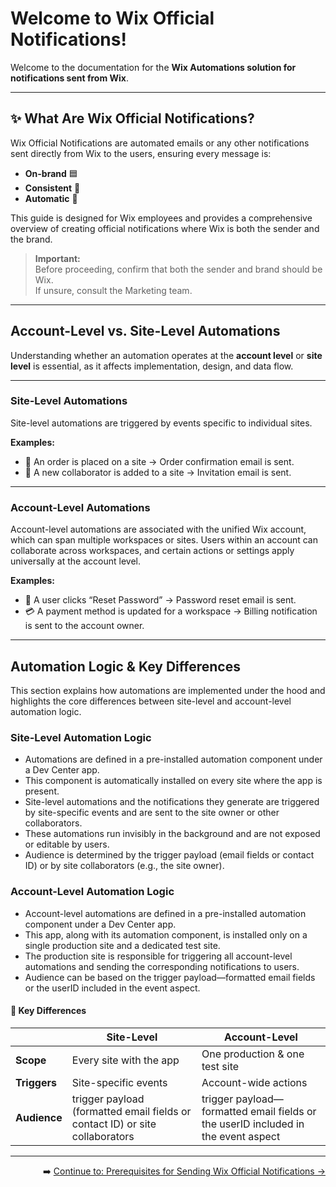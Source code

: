# Welcome to Wix Official Notifications!

Welcome to the documentation for the **Wix Automations solution for notifications sent from Wix**. 

---

## ✨ What Are Wix Official Notifications?
Wix Official Notifications are automated emails or any other notifications sent directly from Wix to the users, ensuring every message is:

- **On-brand** 🟦
- **Consistent** 🔄
- **Automatic** 🤖

This guide is designed for Wix employees and provides a comprehensive overview of creating official notifications where Wix is both the sender and the brand.

> **Important:**  
> Before proceeding, confirm that both the sender and brand should be Wix.  
> If unsure, consult the Marketing team.

---

## Account-Level vs. Site-Level Automations

Understanding whether an automation operates at the **account level** or **site level** is essential, as it affects implementation, design, and data flow.

---

### Site-Level Automations

Site-level automations are triggered by events specific to individual sites.

**Examples:**
- 🛒 An order is placed on a site → Order confirmation email is sent.
- 👯 A new collaborator is added to a site → Invitation email is sent.

---

### Account-Level Automations

Account-level automations are associated with the unified Wix account, which can span multiple workspaces or sites. Users within an account can collaborate across workspaces, and certain actions or settings apply universally at the account level.

**Examples:**
- 🔑 A user clicks “Reset Password” → Password reset email is sent.
- 💳 A payment method is updated for a workspace → Billing notification is sent to the account owner.

---

## Automation Logic & Key Differences

This section explains how automations are implemented under the hood and highlights the core differences between site-level and account-level automation logic.

### Site-Level Automation Logic

- Automations are defined in a pre-installed automation component under a Dev Center app.  
- This component is automatically installed on every site where the app is present.  
- Site-level automations and the notifications they generate are triggered by site-specific events and are sent to the site owner or other collaborators.  
- These automations run invisibly in the background and are not exposed or editable by users.
- Audience is determined by the trigger payload (email fields or contact ID) or by site collaborators (e.g., the site owner).
### Account-Level Automation Logic

- Account-level automations are defined in a pre-installed automation component under a Dev Center app.  
- This app, along with its automation component, is installed only on a single production site and a dedicated test site.  
- The production site is responsible for triggering all account-level automations and sending the corresponding notifications to users.
- Audience can be based on the trigger payload—formatted email fields or the userID included in the event aspect.
#### 🥊 Key Differences

|                | Site-Level                           | Account-Level                        |
|----------------|-------------------------------------|--------------------------------------|
| **Scope**      | Every site with the app             | One production & one test site       |
| **Triggers**   | Site-specific events                | Account-wide actions                 |
| **Audience**   | trigger payload (formatted email fields or contact ID) or site collaborators | trigger payload—formatted email fields or the userID included in the event aspect |

---

<div align="right">

➡️ [Continue to: Prerequisites for Sending Wix Official Notifications → ](./Prerequisites%20for%20Sending%20Wix%20Official%20Notifications.md)

</div>
